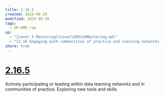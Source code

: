 ```yaml
---
title: 2.16.5
created: 2024-08-28
modified: 2024-08-28
tags:
  - UK-DMM_row
up:
  - "[Level 5 Mastering](Level%205%20Mastering.md)"
  - "[2.16 Engaging with communities of practice and learning networks to develop data skills](2.16%20Engaging%20with%20communities%20of%20practice%20and%20learning%20networks%20to%20develop%20data%20skills.md)"
share: true
---
```

# [2.16.5](2.16.5.md)

Actively participating or leading within data learning networks and in communities of practice. Exploring new tools and skills.
